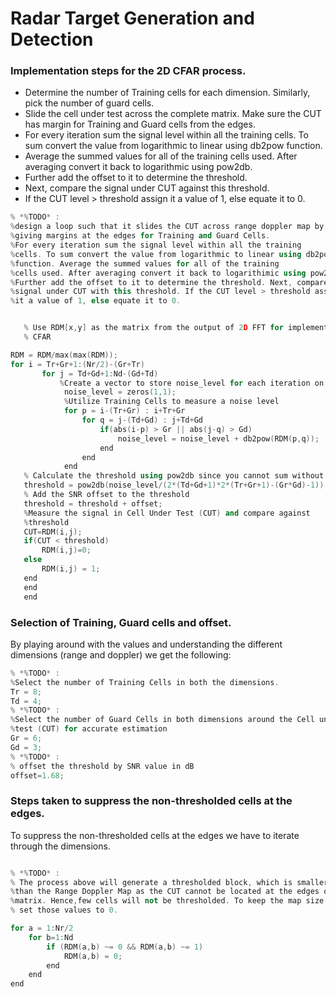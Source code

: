 # Radar Target Generation and Detection

### Implementation steps for the 2D CFAR process.
* Determine the number of Training cells for each dimension. Similarly, pick the number of guard cells.
* Slide the cell under test across the complete matrix. Make sure the CUT has margin for Training and Guard cells from the edges.
* For every iteration sum the signal level within all the training cells. To sum convert the value from logarithmic to linear using db2pow function.
* Average the summed values for all of the training cells used. After averaging convert it back to logarithmic using pow2db.
* Further add the offset to it to determine the threshold.
* Next, compare the signal under CUT against this threshold.
* If the CUT level > threshold assign it a value of 1, else equate it to 0.

```c++
% *%TODO* :
%design a loop such that it slides the CUT across range doppler map by
%giving margins at the edges for Training and Guard Cells.
%For every iteration sum the signal level within all the training
%cells. To sum convert the value from logarithmic to linear using db2pow
%function. Average the summed values for all of the training
%cells used. After averaging convert it back to logarithimic using pow2db.
%Further add the offset to it to determine the threshold. Next, compare the
%signal under CUT with this threshold. If the CUT level > threshold assign
%it a value of 1, else equate it to 0.


   % Use RDM[x,y] as the matrix from the output of 2D FFT for implementing
   % CFAR

RDM = RDM/max(max(RDM));
for i = Tr+Gr+1:(Nr/2)-(Gr+Tr)
       for j = Td+Gd+1:Nd-(Gd+Td)
           %Create a vector to store noise_level for each iteration on training cells
            noise_level = zeros(1,1);
            %Utilize Training Cells to measure a noise level
            for p = i-(Tr+Gr) : i+Tr+Gr
                for q = j-(Td+Gd) : j+Td+Gd
                    if(abs(i-p) > Gr || abs(j-q) > Gd)
                        noise_level = noise_level + db2pow(RDM(p,q));
                    end
                end
            end
   % Calculate the threshold using pow2db since you cannot sum without
   threshold = pow2db(noise_level/(2*(Td+Gd+1)*2*(Tr+Gr+1)-(Gr*Gd)-1));
   % Add the SNR offset to the threshold
   threshold = threshold + offset;
   %Measure the signal in Cell Under Test (CUT) and compare against
   %threshold
   CUT=RDM(i,j);
   if(CUT < threshold)
       RDM(i,j)=0;
   else 
       RDM(i,j) = 1;
   end
   end
   end
```


### Selection of Training, Guard cells and offset.
By playing around with the values and understanding the different dimensions (range and doppler) we get the following:

```c++
% *%TODO* :
%Select the number of Training Cells in both the dimensions.
Tr = 8;
Td = 4;
% *%TODO* :
%Select the number of Guard Cells in both dimensions around the Cell under 
%test (CUT) for accurate estimation
Gr = 6; 
Gd = 3; 
% *%TODO* :
% offset the threshold by SNR value in dB
offset=1.68;
```
### Steps taken to suppress the non-thresholded cells at the edges.
To suppress the non-thresholded cells at the edges we have to iterate through the dimensions.
```c++

% *%TODO* :
% The process above will generate a thresholded block, which is smaller 
%than the Range Doppler Map as the CUT cannot be located at the edges of
%matrix. Hence,few cells will not be thresholded. To keep the map size same
% set those values to 0. 

for a = 1:Nr/2
    for b=1:Nd
        if (RDM(a,b) ~= 0 && RDM(a,b) ~= 1)
            RDM(a,b) = 0;
        end
    end
end
```


